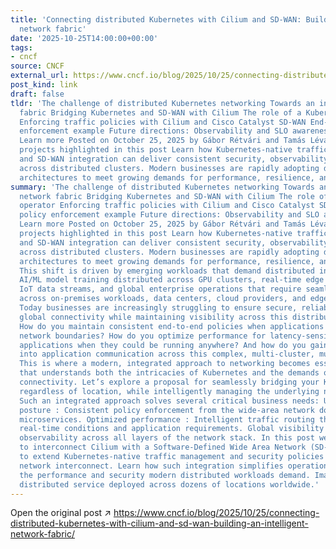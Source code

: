 ```yaml
---
title: 'Connecting distributed Kubernetes with Cilium and SD-WAN: Building an intelligent
  network fabric'
date: '2025-10-25T14:00:00+00:00'
tags:
- cncf
source: CNCF
external_url: https://www.cncf.io/blog/2025/10/25/connecting-distributed-kubernetes-with-cilium-and-sd-wan-building-an-intelligent-network-fabric/
post_kind: link
draft: false
tldr: 'The challenge of distributed Kubernetes networking Towards an intelligent network
  fabric Bridging Kubernetes and SD-WAN with Cilium The role of a Kubernetes operator
  Enforcing traffic policies with Cilium and Cisco Catalyst SD-WAN End-to-end policy
  enforcement example Future directions: Observability and SLO awareness Conclusion
  Learn more Posted on October 25, 2025 by Gábor Rétvári and Tamás Lévai, Cisco CNCF
  projects highlighted in this post Learn how Kubernetes-native traffic management
  and SD-WAN integration can deliver consistent security, observability, and performance
  across distributed clusters. Modern businesses are rapidly adopting distributed
  architectures to meet growing demands for performance, resilience, and global reach.'
summary: 'The challenge of distributed Kubernetes networking Towards an intelligent
  network fabric Bridging Kubernetes and SD-WAN with Cilium The role of a Kubernetes
  operator Enforcing traffic policies with Cilium and Cisco Catalyst SD-WAN End-to-end
  policy enforcement example Future directions: Observability and SLO awareness Conclusion
  Learn more Posted on October 25, 2025 by Gábor Rétvári and Tamás Lévai, Cisco CNCF
  projects highlighted in this post Learn how Kubernetes-native traffic management
  and SD-WAN integration can deliver consistent security, observability, and performance
  across distributed clusters. Modern businesses are rapidly adopting distributed
  architectures to meet growing demands for performance, resilience, and global reach.
  This shift is driven by emerging workloads that demand distributed infrastructure:
  AI/ML model training distributed across GPU clusters, real-time edge analytics processing
  IoT data streams, and global enterprise operations that require seamless connectivity
  across on-premises workloads, data centers, cloud providers, and edge locations.
  Today businesses are increasingly struggling to ensure secure, reliable and high-performance
  global connectivity while maintaining visibility across this distributed infrastructure.
  How do you maintain consistent end-to-end policies when applications traverse multiple
  network boundaries? How do you optimize performance for latency-sensitive critical
  applications when they could be running anywhere? And how do you gain clear visibility
  into application communication across this complex, multi-cluster, multi-cloud landscape?
  This is where a modern, integrated approach to networking becomes essential, one
  that understands both the intricacies of Kubernetes and the demands of wide-area
  connectivity. Let’s explore a proposal for seamlessly bridging your Kubernetes clusters,
  regardless of location, while intelligently managing the underlying network paths.
  Such an integrated approach solves several critical business needs: Unified security
  posture : Consistent policy enforcement from the wide-area network down to individual
  microservices. Optimized performance : Intelligent traffic routing that adapts to
  real-time conditions and application requirements. Global visibility : End-to-end
  observability across all layers of the network stack. In this post we discuss how
  to interconnect Cilium with a Software-Defined Wide Area Network (SD-WAN) fabric
  to extend Kubernetes-native traffic management and security policies into the underlying
  network interconnect. Learn how such integration simplifies operations while delivering
  the performance and security modern distributed workloads demand. Imagine a globally
  distributed service deployed across dozens of locations worldwide.'
---
```

Open the original post ↗ https://www.cncf.io/blog/2025/10/25/connecting-distributed-kubernetes-with-cilium-and-sd-wan-building-an-intelligent-network-fabric/
